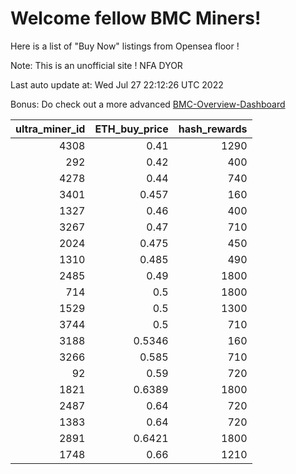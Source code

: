 # Welcome fellow BMC Miners!
Here is a list of "Buy Now" listings from Opensea floor !

Note: This is an unofficial site ! NFA DYOR

Last auto update at: Wed Jul 27 22:12:26 UTC 2022

Bonus: Do check out a more advanced [BMC-Overview-Dashboard](https://dune.com/defifunk/BMC-Overview-Dashboard)


|   ultra_miner_id |   ETH_buy_price |   hash_rewards |
|-----------------:|----------------:|---------------:|
|             4308 |          0.41   |           1290 |
|              292 |          0.42   |            400 |
|             4278 |          0.44   |            740 |
|             3401 |          0.457  |            160 |
|             1327 |          0.46   |            400 |
|             3267 |          0.47   |            710 |
|             2024 |          0.475  |            450 |
|             1310 |          0.485  |            490 |
|             2485 |          0.49   |           1800 |
|              714 |          0.5    |           1800 |
|             1529 |          0.5    |           1300 |
|             3744 |          0.5    |            710 |
|             3188 |          0.5346 |            160 |
|             3266 |          0.585  |            710 |
|               92 |          0.59   |            720 |
|             1821 |          0.6389 |           1800 |
|             2487 |          0.64   |            720 |
|             1383 |          0.64   |            720 |
|             2891 |          0.6421 |           1800 |
|             1748 |          0.66   |           1210 |